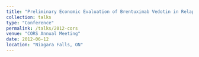 ```yaml
---
title: "Preliminary Economic Evaluation of Brentuximab Vedotin in Relapsed and Refractory Hodgkin Lymphoma"
collection: talks
type: "Conference"
permalink: /talks/2012-cors
venue: "CORS Annual Meeting"
date: 2012-06-12
location: "Niagara Falls, ON"
---
```

